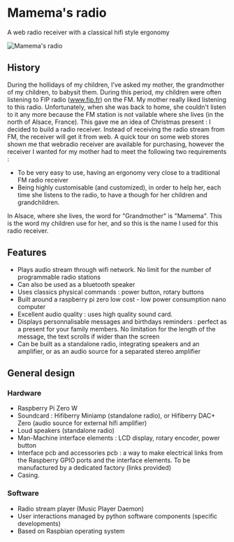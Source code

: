 # Mamema's radio
A web radio receiver with a classical hifi style ergonomy

![Mamema's radio](https://github.com/sebastienroy/mamemasradio/blob/develop/documentation/pictures/radio_front_on_500px.jpg)

## History

During the hollidays of my children, I've asked my mother, the grandmother of my children, to babysit them. During this period, my children were often listening to FIP radio (www.fip.fr) on the FM. My mother really liked listening to this radio. Unfortunately, when she was back to home, she couldn't listen to it any more because the FM station is not vailable where she lives (in the north of Alsace, France).
This gave me an idea of Christmas present : I decided to build a radio receiver. Instead of receiving the radio stream from FM, the receiver will get it from web. A quick tour on some web stores shown me that webradio receiver are available for purchasing, however the receiver I wanted for my mother had to meet the following two requirements :
* To be very easy to use, having an ergonomy very close to a traditional FM radio receiver
* Being highly customisable (and customized), in order to help her, each time she listens to the radio, to have a though for her children and grandchildren.

In Alsace, where she lives, the word for "Grandmother" is "Mamema". This is the word my children use for her, and so this is the name I used for this radio receiver.

## Features
* Plays audio stream through wifi network. No limit for the number of programmable radio stations
* Can also be used as a bluetooth speaker
* Uses classics physical commands : power button, rotary buttons
* Built around a raspberry pi zero low cost - low power consumption nano computer
* Excellent audio quality : uses high quality sound card.
* Displays personnalisable messages and birthdays reminders : perfect as a present for your family members. No limitation for the length of the message, the text scrolls if wider than the screen
* Can be built as a standalone radio, integrating speakers and an amplifier, or as an audio source for a separated stereo amplifier

## General design
### Hardware
* Raspberry Pi Zero W
* Soundcard :  Hifiberry Miniamp (standalone radio), or Hifiberry DAC+ Zero (audio source for external hifi amplifier)
* Loud speakers (standalone radio)
* Man-Machine interface elements : LCD display, rotary encoder, power button
* Interface pcb and accessories pcb : a way to make electrical links from the Raspberry GPIO ports and the interface elements. To be manufactured by a dedicated factory (links provided)
* Casing.
### Software
* Radio stream player (Music Player Daemon)
* User interactions managed by python software components (specific developments)
* Based on Raspbian operating system
